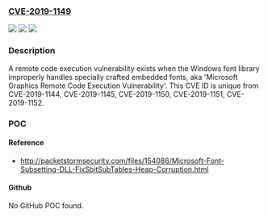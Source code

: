 ### [CVE-2019-1149](https://cve.mitre.org/cgi-bin/cvename.cgi?name=CVE-2019-1149)
![](https://img.shields.io/static/v1?label=Product&message=Windows%20Server%2C%20version%201903%20(Server%20Core%20installation)&color=blue)
![](https://img.shields.io/static/v1?label=Version&message=n%2Fa&color=blue)
![](https://img.shields.io/static/v1?label=Vulnerability&message=Remote%20Code%20Execution&color=brighgreen)

### Description

A remote code execution vulnerability exists when the Windows font library improperly handles specially crafted embedded fonts, aka 'Microsoft Graphics Remote Code Execution Vulnerability'. This CVE ID is unique from CVE-2019-1144, CVE-2019-1145, CVE-2019-1150, CVE-2019-1151, CVE-2019-1152.

### POC

#### Reference
- http://packetstormsecurity.com/files/154086/Microsoft-Font-Subsetting-DLL-FixSbitSubTables-Heap-Corruption.html

#### Github
No GitHub POC found.

